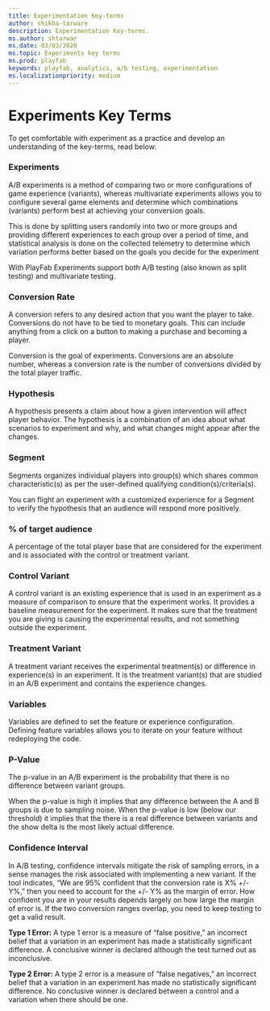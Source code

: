 ```yaml
---
title: Experimentation Key-terms
author: shikha-tarware
description: Experimentation Key-terms.
ms.author: shtarwar
ms.date: 03/03/2020
ms.topic: Experiments key terms
ms.prod: playfab
keywords: playfab, analytics, a/b testing, experimentation
ms.localizationpriority: medium
---
```


# Experiments Key Terms
To get comfortable with experiment as a practice and develop an understanding of the key-terms, read below:

### Experiments
A/B experiments is a method of comparing two or more configurations of game experience (variants), whereas multivariate experiments allows you to configure several game elements and determine which combinations (variants) perform best at achieving your conversion goals. 

This is done by splitting users randomly into two or more groups and providing different experiences to each group over a period of time, and statistical analysis is done on the collected telemetry to determine which variation performs better based on the goals you decide for the experiment

With PlayFab Experiments support both A/B testing (also known as split testing) and multivariate testing. 

### Conversion Rate
A conversion refers to any desired action that you want the player to take. Conversions do not have to be tied to monetary goals. This can include anything from a click on a button to making a purchase and becoming a player. 

Conversion is the goal of experiments. Conversions are an absolute number, whereas a conversion rate is the number of conversions divided by the total player traffic. 

### Hypothesis
A hypothesis presents a claim about how a given intervention will affect player behavior. The hypothesis is a combination of an idea about what scenarios to experiment and why, and what changes might appear after the changes.

### Segment
Segments organizes individual players into group(s) which shares common characteristic(s) as per the user-defined qualifying condition(s)/criteria(s). 

You can flight an experiment with a customized experience for a Segment to verify the hypothesis that an audience will respond more positively.

### % of target audience
A percentage of the total player base that are considered for the experiment and is associated with the control or treatment variant.

### Control Variant
A control variant is an existing experience that is used in an experiment as a measure of comparison to ensure that the experiment works. It provides a baseline measurement for the experiment. It makes sure that the treatment you are giving is causing the experimental results, and not something outside the experiment.

### Treatment Variant
A treatment variant receives the experimental treatment(s) or difference in experience(s) in an experiment. It is the treatment variant(s) that are studied in an A/B experiment and contains the experience changes.

### Variables
Variables are defined to set the feature or experience configuration. Defining feature variables allows you to iterate on your feature without redeploying the code.

### P-Value
The p-value in an A/B experiment is the probability that there is no difference between variant groups.

When the p-value is high it implies that any difference between the A and B groups is due to sampling noise.  When the p-value is low (below our threshold) it implies that the there is a real difference between variants and the show delta is the most likely actual difference.

### Confidence Interval
In A/B testing, confidence intervals mitigate the risk of sampling errors, in a sense manages the risk associated with implementing a new variant. If the tool indicates, “We are 95% confident that the conversion rate is X% +/- Y%,” then you need to account for the +/- Y% as the margin of error. How confident you are in your results depends largely on how large the margin of error is. If the two conversion ranges overlap, you need to keep testing to get a valid result.

**Type 1 Error:** 
A type 1 error is a measure of “false positive,” an incorrect belief that a variation in an experiment has made a statistically significant difference. A conclusive winner is declared although the test turned out as inconclusive.

**Type 2 Error:**
A type 2 error is a measure of “false negatives,” an incorrect belief that a variation in an experiment has made no statistically significant difference. No conclusive winner is declared between a control and a variation when there should be one.

